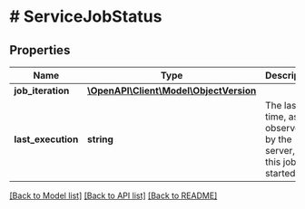 # # ServiceJobStatus

## Properties

Name | Type | Description | Notes
------------ | ------------- | ------------- | -------------
**job_iteration** | [**\OpenAPI\Client\Model\ObjectVersion**](ObjectVersion.md) |  | [optional]
**last_execution** | **string** | The last time, as observed by the server, that this job was started. | [optional]

[[Back to Model list]](../../README.md#models) [[Back to API list]](../../README.md#endpoints) [[Back to README]](../../README.md)
